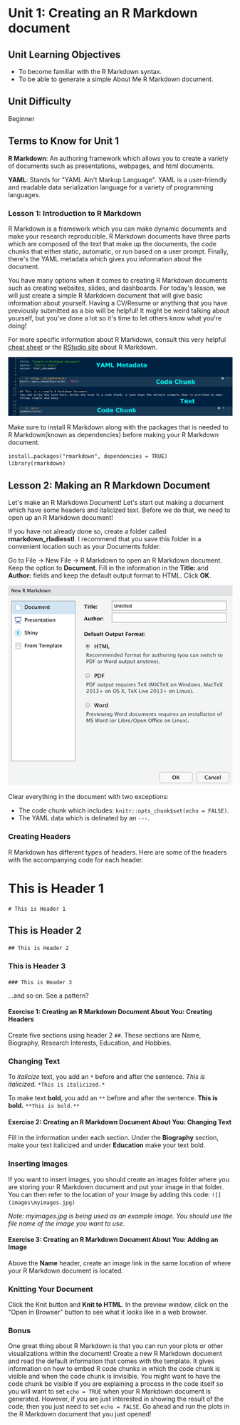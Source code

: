 # Unit 1: Creating an R Markdown document

## Unit Learning Objectives
- To become familiar with the R Markdown syntax.
- To be able to generate a simple About Me R Markdown document. 

## Unit Difficulty
Beginner 

## Terms to Know for Unit 1

<b>R Markdown</b>: An authoring framework which allows you to create a variety of documents such as presentations, webpages, and html documents.

<b>YAML</b>: Stands for "YAML Ain't Markup Language". YAML is a user-friendly and readable data serialization language for a variety of programming languages.


### Lesson 1: Introduction to R Markdown
R Markdown is a framework which you can make dynamic documents and make your research reproducible. R Markdown documents have three parts which are composed of the text that make up the documents, the code chunks that either static, automatic, or run based on a user prompt. Finally, there's the YAML metadata which gives you information about the document. 

You have many options when it comes to creating R Markdown documents such as creating websites, slides, and dashboards. For today's lesson, we will just create a simple R Markdown document that will give basic information about yourself. Having a CV/Resume or anything that you have previously submitted as a bio will be helpful! It might be weird talking about yourself, but you've done a lot so it's time to let others know what you're doing!

For more specific information about R Markdown, consult this very helpful [cheat sheet](https://www.rstudio.com/wp-content/uploads/2015/02/rmarkdown-cheatsheet.pdf) or the [RStudio site](https://rmarkdown.rstudio.com/) about R Markdown.

![](images/RMarkdown2.JPG)

Make sure to install R Markdown along with the packages that is needed to R Markdown(known as dependencies) before making your R Markdown document.

```{r chunk-one, echo = TRUE, eval = FALSE}
install.packages("rmarkdown", dependencies = TRUE)
library(rmarkdown)
```

## Lesson 2: Making an R Markdown Document
Let's make an R Markdown Document! Let's start out making a document which have some headers and italicized text. Before we do that, we need to open up an R Markdown document! 

If you have not already done so, create a folder called **rmarkdown_rladiesstl**. I recommend that you save this folder in a convenient location such as your Documents folder.

Go to File -> New File -> R Markdown to open an R Markdown document. Keep the option to **Document**. Fill in the information in the **Title:** and **Author:** fields and keep the default output format to HTML. Click **OK**.

![](images/rmarkdown_u1_1v2.png)

Clear everything in the document with two exceptions:

  - The code chunk which includes: `knitr::opts_chunk$set(echo = FALSE)`.
  - The YAML data which is delinated by an `---`.


### Creating Headers 
R Markdown has different types of headers. Here are some of the headers with the accompanying code for each header. 

# This is Header 1

`# This is Header 1`

## This is Header 2

`## This is Header 2`

### This is Header 3

`### This is Header 3`

...and so on. See a pattern? 

#### Exercise 1: Creating an R Markdown Document About You: Creating Headers

Create five sections using header 2 `##`. These sections are Name, Biography, Research Interests, Education, and Hobbies.

### Changing Text

To *italicize* text, you add an `*` before and after the sentence.
*This is italicized.*
`*This is italicized.*`

To make text **bold**, you add an `**` before and after the sentence.
**This is bold.**
`**This is bold.**`

#### Exercise 2: Creating an R Markdown Document About You: Changing Text
Fill in the information under each section. Under the **Biography** section, make your text italicized and under **Education** make your text bold.

### Inserting Images
If you want to insert images, you should create an images folder where you are storing your R Markdown document and put your image in that folder. You can then refer to the location of your image by 
adding this code:
`![](images\myimages.jpg)`

*Note: myimages.jpg is being used as an example image. You should use the file name of the image you want to use.*

#### Exercise 3: Creating an R Markdown Document About You: Adding an Image
Above the **Name** header, create an image link in the same location of where your R Markdown document is located.

### Knitting Your Document

Click the Knit button and **Knit to HTML**. In the preview window, click on the "Open in Browser" button to see what it looks like in a web browser.

### Bonus
One great thing about R Markdown is that you can run your plots or other visualizations within the document! Create a new R Markdown document and read the default information that comes with the template. It gives information on how to embed R code chunks in which the code chunk is visible and when the code chunk is invisible. You might want to have the code chunk be visible if you are explaining a process in the code itself so you will want to set `echo = TRUE` when your R Markdown document is generated. However, if you are just interested in showing the result of the code, then you just need to set `echo = FALSE`. Go ahead and run the plots in the R Markdown document that you just opened!


